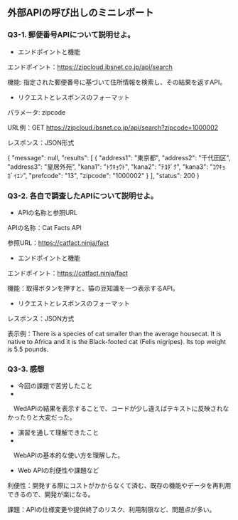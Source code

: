 ## 外部APIの呼び出しのミニレポート
### Q3-1. 郵便番号APIについて説明せよ。
* エンドポイントと機能

エンドポイント：https://zipcloud.ibsnet.co.jp/api/search

機能: 指定された郵便番号に基づいて住所情報を検索し、その結果を返すAPI。
* リクエストとレスポンスのフォーマット

パラメータ: zipcode

URL例：GET https://zipcloud.ibsnet.co.jp/api/search?zipcode=1000002

レスポンス：JSON形式

{ "message": null, "results": [ { "address1": "東京都", "address2": "千代田区", "address3": "皇居外苑", "kana1": "ﾄｳｷｮｳﾄ", "kana2": "ﾁﾖﾀﾞｸ", "kana3": "ｺｳｷｮｶﾞｲｴﾝ", "prefcode": "13", "zipcode": "1000002" } ], "status": 200 }
### Q3-2. 各自で調査したAPIについて説明せよ。
* APIの名称と参照URL

APIの名称：Cat Facts API

参照URL：https://catfact.ninja/fact
* エンドポイントと機能

エンドポイント：https://catfact.ninja/fact

機能：取得ボタンを押すと、猫の豆知識を一つ表示するAPI。
* リクエストとレスポンスのフォーマット

レスポンス：JSON方式

表示例：There is a species of cat smaller than the average housecat. It is native to Africa and it is the Black-footed cat (Felis nigripes). Its top weight is 5.5 pounds.
### Q3-3. 感想
* 今回の課題で苦労したこと
* 
　WedAPIの結果を表示することで、コードが少し違えばテキストに反映されなかったりと大変だった。
* 演習を通して理解できたこと
* 
　WebAPIの基本的な使い方を理解した。
* Web APIの利便性や課題など
  
 利便性：開発する際にコストがかからなくて済む、既存の機能やデータを再利用できるので、開発が楽になる。
 
 課題：APIの仕様変更や提供終了のリスク、利用制限など、問題点が多い。
